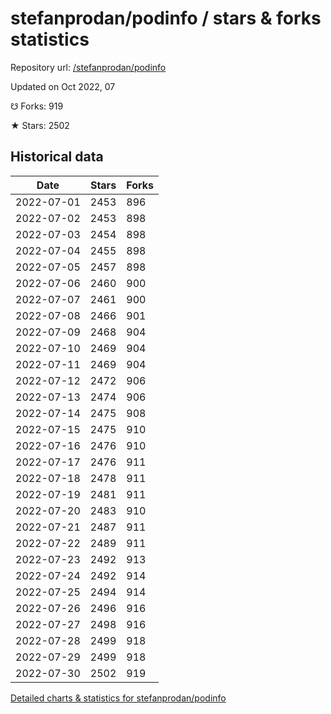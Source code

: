# stefanprodan/podinfo / stars & forks statistics

Repository url: [/stefanprodan/podinfo](https://github.com/stefanprodan/podinfo)

Updated on Oct 2022, 07

☋ Forks: 919

★ Stars: 2502

## Historical data
| Date | Stars | Forks |
|------|-------|-------|
| 2022-07-01 | 2453 | 896 | 
| 2022-07-02 | 2453 | 898 | 
| 2022-07-03 | 2454 | 898 | 
| 2022-07-04 | 2455 | 898 | 
| 2022-07-05 | 2457 | 898 | 
| 2022-07-06 | 2460 | 900 | 
| 2022-07-07 | 2461 | 900 | 
| 2022-07-08 | 2466 | 901 | 
| 2022-07-09 | 2468 | 904 | 
| 2022-07-10 | 2469 | 904 | 
| 2022-07-11 | 2469 | 904 | 
| 2022-07-12 | 2472 | 906 | 
| 2022-07-13 | 2474 | 906 | 
| 2022-07-14 | 2475 | 908 | 
| 2022-07-15 | 2475 | 910 | 
| 2022-07-16 | 2476 | 910 | 
| 2022-07-17 | 2476 | 911 | 
| 2022-07-18 | 2478 | 911 | 
| 2022-07-19 | 2481 | 911 | 
| 2022-07-20 | 2483 | 910 | 
| 2022-07-21 | 2487 | 911 | 
| 2022-07-22 | 2489 | 911 | 
| 2022-07-23 | 2492 | 913 | 
| 2022-07-24 | 2492 | 914 | 
| 2022-07-25 | 2494 | 914 | 
| 2022-07-26 | 2496 | 916 | 
| 2022-07-27 | 2498 | 916 | 
| 2022-07-28 | 2499 | 918 | 
| 2022-07-29 | 2499 | 918 | 
| 2022-07-30 | 2502 | 919 | 


[Detailed charts & statistics for stefanprodan/podinfo](https://reviewgithub.com/rep/stefanprodan/podinfo)

